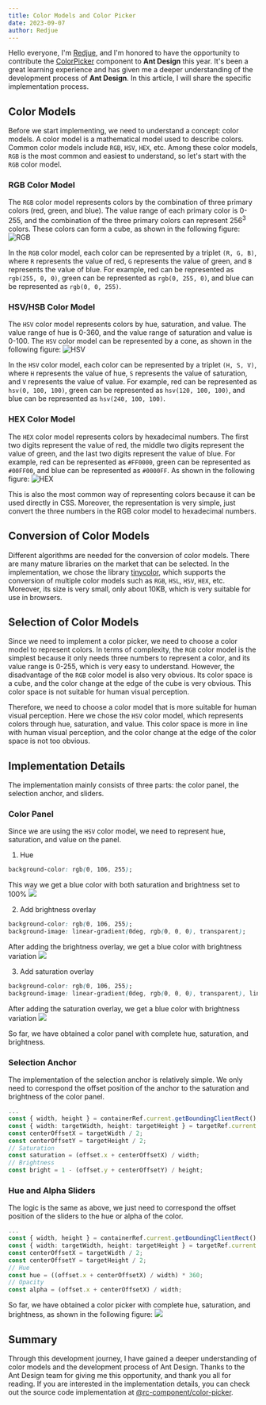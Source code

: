 ```yaml
---
title: Color Models and Color Picker
date: 2023-09-07
author: Redjue
---
```


Hello everyone, I'm [Redjue](https://github.com/Redjue), and I'm honored to have the opportunity to contribute the [ColorPicker](/components/color-picker) component to **Ant Design** this year. It's been a great learning experience and has given me a deeper understanding of the development process of **Ant Design**. In this article, I will share the specific implementation process.

## Color Models

Before we start implementing, we need to understand a concept: color models. A color model is a mathematical model used to describe colors. Common color models include `RGB`, `HSV`, `HEX`, etc. Among these color models, `RGB` is the most common and easiest to understand, so let's start with the `RGB` color model.

### RGB Color Model

The `RGB` color model represents colors by the combination of three primary colors (red, green, and blue). The value range of each primary color is 0-255, and the combination of the three primary colors can represent 256<sup>3</sup> colors. These colors can form a cube, as shown in the following figure: ![RGB](https://user-images.githubusercontent.com/21119589/266228482-f1ff94b1-e7ca-40c5-8512-1bc5ab79c388.jpg)

In the `RGB` color model, each color can be represented by a triplet `(R, G, B)`, where `R` represents the value of red, `G` represents the value of green, and `B` represents the value of blue. For example, red can be represented as `rgb(255, 0, 0)`, green can be represented as `rgb(0, 255, 0)`, and blue can be represented as `rgb(0, 0, 255)`.

### HSV/HSB Color Model

The `HSV` color model represents colors by hue, saturation, and value. The value range of hue is 0-360, and the value range of saturation and value is 0-100. The `HSV` color model can be represented by a cone, as shown in the following figure: ![HSV](https://user-images.githubusercontent.com/21119589/266231236-d68ad9d7-9654-4bc5-8489-7cc52f2aabb1.png)

In the `HSV` color model, each color can be represented by a triplet `(H, S, V)`, where `H` represents the value of hue, `S` represents the value of saturation, and `V` represents the value of value. For example, red can be represented as `hsv(0, 100, 100)`, green can be represented as `hsv(120, 100, 100)`, and blue can be represented as `hsv(240, 100, 100)`.

### HEX Color Model

The `HEX` color model represents colors by hexadecimal numbers. The first two digits represent the value of red, the middle two digits represent the value of green, and the last two digits represent the value of blue. For example, red can be represented as `#FF0000`, green can be represented as `#00FF00`, and blue can be represented as `#0000FF`. As shown in the following figure: ![HEX](https://user-images.githubusercontent.com/21119589/266569791-7f6afedd-3b84-4ee1-8c98-d3d4b16e8317.png)

This is also the most common way of representing colors because it can be used directly in CSS. Moreover, the representation is very simple, just convert the three numbers in the RGB color model to hexadecimal numbers.

## Conversion of Color Models

Different algorithms are needed for the conversion of color models. There are many mature libraries on the market that can be selected. In the implementation, we chose the library [tinycolor](https://github.com/scttcper/tinycolor), which supports the conversion of multiple color models such as `RGB`, `HSL`, `HSV`, `HEX`, etc. Moreover, its size is very small, only about 10KB, which is very suitable for use in browsers.

## Selection of Color Models

Since we need to implement a color picker, we need to choose a color model to represent colors. In terms of complexity, the `RGB` color model is the simplest because it only needs three numbers to represent a color, and its value range is 0-255, which is very easy to understand. However, the disadvantage of the `RGB` color model is also very obvious. Its color space is a cube, and the color change at the edge of the cube is very obvious. This color space is not suitable for human visual perception.

Therefore, we need to choose a color model that is more suitable for human visual perception. Here we chose the `HSV` color model, which represents colors through hue, saturation, and value. This color space is more in line with human visual perception, and the color change at the edge of the color space is not too obvious.

## Implementation Details

The implementation mainly consists of three parts: the color panel, the selection anchor, and sliders.

### Color Panel

Since we are using the `HSV` color model, we need to represent hue, saturation, and value on the panel.

1. Hue

```css
background-color: rgb(0, 106, 255);
```

This way we get a blue color with both saturation and brightness set to 100% <img style="width:auto" src="https://user-images.githubusercontent.com/21119589/266240524-e40a2df7-c3c8-4ecc-aff9-10a4b2d645d7.png"/>

2. Add brightness overlay

```css
background-color: rgb(0, 106, 255);
background-image: linear-gradient(0deg, rgb(0, 0, 0), transparent);
```

After adding the brightness overlay, we get a blue color with brightness variation <img style="width:auto" src="https://user-images.githubusercontent.com/21119589/266242191-e31fd6e2-675b-455c-bc98-9df3b3c8be7f.png"/>

3. Add saturation overlay

```css
background-color: rgb(0, 106, 255);
background-image: linear-gradient(0deg, rgb(0, 0, 0), transparent), linear-gradient(90deg, rgb(255, 255, 255), rgba(255, 255, 255, 0));
```

After adding the saturation overlay, we get a blue color with brightness variation <img style="width:auto" src="https://user-images.githubusercontent.com/21119589/266243231-6d682bf5-fb74-4a8e-9930-19a604d1203f.png"/>

So far, we have obtained a color panel with complete hue, saturation, and brightness.

### Selection Anchor

The implementation of the selection anchor is relatively simple. We only need to correspond the offset position of the anchor to the saturation and brightness of the color panel.

```ts
...
const { width, height } = containerRef.current.getBoundingClientRect();
const { width: targetWidth, height: targetHeight } = targetRef.current.getBoundingClientRect();
const centerOffsetX = targetWidth / 2;
const centerOffsetY = targetHeight / 2;
// Saturation
const saturation = (offset.x + centerOffsetX) / width;
// Brightness
const bright = 1 - (offset.y + centerOffsetY) / height;
```

### Hue and Alpha Sliders

The logic is the same as above, we just need to correspond the offset position of the sliders to the hue or alpha of the color.

```ts
...
const { width, height } = containerRef.current.getBoundingClientRect();
const { width: targetWidth, height: targetHeight } = targetRef.current.getBoundingClientRect();
const centerOffsetX = targetWidth / 2;
const centerOffsetY = targetHeight / 2;
// Hue
const hue = ((offset.x + centerOffsetX) / width) * 360;
// Opacity
const alpha = (offset.x + centerOffsetX) / width;
```

So far, we have obtained a color picker with complete hue, saturation, and brightness, as shown in the following figure: <img style="width:auto" src="https://user-images.githubusercontent.com/21119589/266269086-3dacf4e6-f799-4cb1-b81a-fd4930d7063f.png"/>

## Summary

Through this development journey, I have gained a deeper understanding of color models and the development process of Ant Design. Thanks to the Ant Design team for giving me this opportunity, and thank you all for reading. If you are interested in the implementation details, you can check out the source code implementation at [@rc-component/color-picker](https://github.com/react-component/color-picker).
